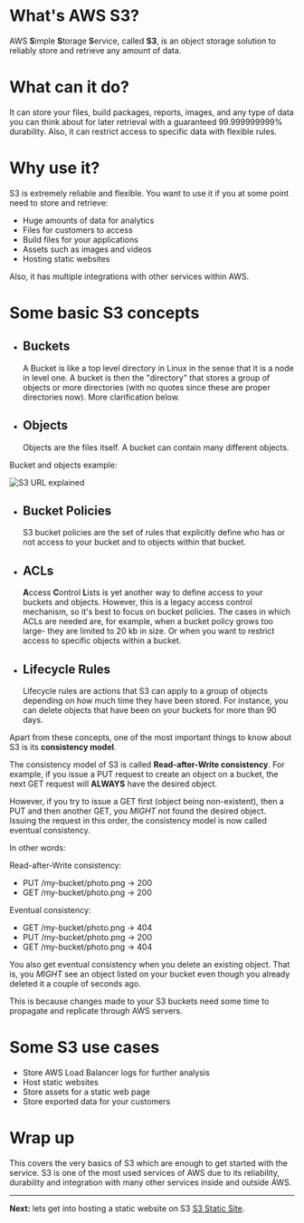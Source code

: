 # What's AWS S3?

AWS **S**imple **S**torage **S**ervice, called **S3**, is an object storage solution to reliably store and retrieve any amount of data.

# What can it do?

It can store your files, build packages, reports, images, and any type of data you can think about for later retrieval with a guaranteed 99.999999999% durability. Also, it can restrict access to specific data with flexible rules.

# Why use it?

S3 is extremely reliable and flexible. You want to use it if you at some point need to store and retrieve:

- Huge amounts of data for analytics
- Files for customers to access
- Build files for your applications
- Assets such as images and videos
- Hosting static websites

Also, it has multiple integrations with other services within AWS.

# Some basic S3 concepts

- ## Buckets

  A Bucket is like a top level directory in Linux in the sense that it is a node in level one. A bucket is then the "directory" that stores a group of objects or more directories (with no quotes since these are proper directories now). More clarification below.

- ## Objects
  Objects are the files itself. A bucket can contain many different objects.

Bucket and objects example:

![S3 URL explained](https://thepracticaldev.s3.amazonaws.com/i/wx0mkto03h9zi2vescrv.png)

- ## Bucket Policies

  S3 bucket policies are the set of rules that explicitly define who has or not access to your bucket and to objects within that bucket.

- ## ACLs

  **A**ccess **C**ontrol **L**ists is yet another way to define access to your buckets and objects. However, this is a legacy access control mechanism, so it's best to focus on bucket policies. The cases in which ACLs are needed are, for example, when a bucket policy grows too large- they are limited to 20 kb in size. Or when you want to restrict access to specific objects within a bucket.

- ## Lifecycle Rules
  Lifecycle rules are actions that S3 can apply to a group of objects depending on how much time they have been stored. For instance, you can delete objects that have been on your buckets for more than 90 days.

Apart from these concepts, one of the most important things to know about S3 is its **consistency model**.

The consistency model of S3 is called **Read-after-Write consistency**. For example, if you issue a PUT request to create an object on a bucket, the next GET request will **ALWAYS** have the desired object.

However, if you try to issue a GET first (object being non-existent), then a PUT and then another GET, you _MIGHT_ not found the desired object. Issuing the request in this order, the consistency model is now called eventual consistency.

In other words:

Read-after-Write consistency:

- PUT /my-bucket/photo.png -> 200
- GET /my-bucket/photo.png -> 200

Eventual consistency:

- GET /my-bucket/photo.png -> 404
- PUT /my-bucket/photo.png -> 200
- GET /my-bucket/photo.png -> 404

You also get eventual consistency when you delete an existing object. That is, you _MIGHT_ see an object listed on your bucket even though you already deleted it a couple of seconds ago.

This is because changes made to your S3 buckets need some time to propagate and replicate through AWS servers.

# Some S3 use cases

- Store AWS Load Balancer logs for further analysis
- Host static websites
- Store assets for a static web page
- Store exported data for your customers

# Wrap up

This covers the very basics of S3 which are enough to get started with the service. S3 is one of the most used services of AWS due to its reliability, durability and integration with many other services inside and outside AWS.

---

**Next:** lets get into hosting a static website on S3 [S3 Static Site](/workshop/serve-website-from-s3.md).
